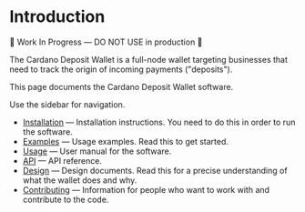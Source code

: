 # Introduction

🚧 Work In Progress — DO NOT USE in production 🚧

The Cardano Deposit Wallet is a full-node wallet targeting businesses that need to track the origin of incoming payments ("deposits").

This page documents the Cardano Deposit Wallet software.

Use the sidebar for navigation.

- [Installation](./installation.md) — Installation instructions. You need to do this in order to run the software.
- [Examples](./examples.md) — Usage examples. Read this to get started.
- [Usage](./usage.md) — User manual for the software.
- [API](./api.md) — API reference.
- [Design](./design.md) — Design documents. Read this for a precise understanding of what the wallet does and why.
- [Contributing](./contributing.md) — Information for people who want to work with and contribute to the code.
